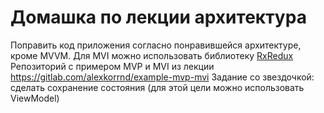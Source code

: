 # Домашка по лекции архитектура

Поправить код приложения согласно понравившейся архитектуре, кроме MVVM.
Для MVI можно использовать библиотеку [RxRedux](https://github.com/freeletics/RxRedux)
Репозиторий с примером MVP и MVI из лекции https://gitlab.com/alexkorrnd/example-mvp-mvi
Задание со звездочкой: сделать сохранение состояния (для этой цели можно использовать ViewModel)
